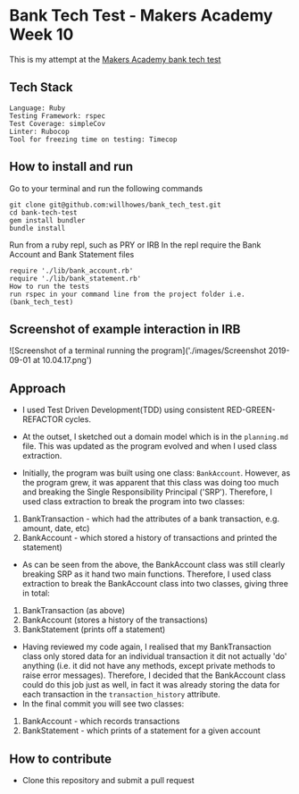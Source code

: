 # Bank Tech Test - Makers Academy Week 10
This is my attempt at the [Makers Academy bank tech test](https://github.com/makersacademy/course/blob/master/individual_challenges/bank_tech_test.md)

## Tech Stack
```
Language: Ruby
Testing Framework: rspec
Test Coverage: simpleCov
Linter: Rubocop
Tool for freezing time on testing: Timecop
```

## How to install and run
Go to your terminal and run the following commands
```
git clone git@github.com:willhowes/bank_tech_test.git
cd bank-tech-test
gem install bundler
bundle install
```
Run from a ruby repl, such as PRY or IRB
In the repl require the Bank Account and Bank Statement files
```
require './lib/bank_account.rb'
require './lib/bank_statement.rb'
How to run the tests
run rspec in your command line from the project folder i.e. (bank_tech_test)
```
## Screenshot of example interaction in IRB
![Screenshot of a terminal running the program]('./images/Screenshot 2019-09-01 at 10.04.17.png')

## Approach
* I used Test Driven Development(TDD) using consistent RED-GREEN-REFACTOR cycles.

* At the outset, I sketched out a domain model which is in the ```planning.md``` file. This was updated as the program evolved and when I used class extraction.

* Initially, the program was built using one class: ```BankAccount```. However, as the program grew, it was apparent that this class was doing too much and breaking the Single Responsibility Principal ('SRP'). Therefore, I used class extraction to break the program into two classes:
1. BankTransaction - which had the attributes of a bank transaction, e.g. amount, date, etc)
2. BankAccount - which stored a history of transactions and printed the statement)

* As can be seen from the above, the BankAccount class was still clearly breaking SRP as it hand two main functions. Therefore, I used class extraction to break the BankAccount class into two classes, giving three in total:

1. BankTransaction (as above)
2. BankAccount (stores a history of the transactions)
3. BankStatement (prints off a statement)

* Having reviewed my code again, I realised that my BankTransaction class only stored data for an individual transaction it dit not actually 'do' anything (i.e. it did not have any methods, except private methods to raise error messages). Therefore, I decided that the BankAccount class could do this job just as well, in fact it was already storing the data for each transaction in the ```transaction_history``` attribute.
* In the final commit you will see two classes:

1. BankAccount - which records transactions
2. BankStatement - which prints of a statement for a given account

## How to contribute
* Clone this repository and submit a pull request
